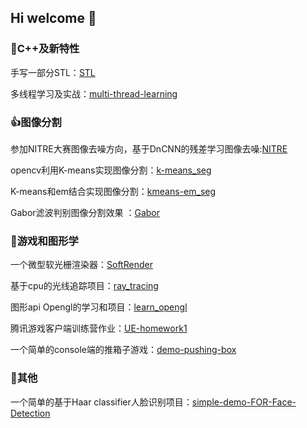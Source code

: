## Hi welcome 👋

### 🌈C++及新特性
手写一部分STL：[STL](https://github.com/CookLight/STL)

多线程学习及实战：[multi-thread-learning](https://github.com/CookLight/multi-thread-learning)

### 👍图像分割

参加NITRE大赛图像去噪方向，基于DnCNN的残差学习图像去噪:[NITRE](https://github.com/CookLight/NITRE)

opencv利用K-means实现图像分割：[k-means_seg](https://github.com/CookLight/k-means_seg)

K-means和em结合实现图像分割：[kmeans-em_seg](https://github.com/CookLight/kmean-em_seg)

Gabor滤波判别图像分割效果 ：[Gabor](https://github.com/CookLight/Gabor)

### 🍁游戏和图形学

一个微型软光栅渲染器：[SoftRender](https://github.com/CookLight/SoftRenderer)

基于cpu的光线追踪项目：[ray_tracing](https://github.com/CookLight/Ray_tracing)

图形api Opengl的学习和项目：[learn_opengl](https://github.com/CookLight/learn_opengl)

腾讯游戏客户端训练营作业：[UE-homework1](https://github.com/CookLight/UE-homework1)

一个简单的console端的推箱子游戏：[demo-pushing-box](https://github.com/CookLight/demo-pushing-box)

### 🌱其他


一个简单的基于Haar classifier人脸识别项目：[simple-demo-FOR-Face-Detection](https://github.com/CookLight/simple-demo-FOR-Face-Detection)





<!--
**Abelabc/Abelabc** is a ✨ _special_ ✨ repository because its `README.md` (this file) appears on your GitHub profile.

Here are some ideas to get you started:

- 🔭 I’m currently working on ...
- 🌱 I’m currently learning ...
- 👯 I’m looking to collaborate on ...
- 🤔 I’m looking for help with ...
- 💬 Ask me about ...
- 📫 How to reach me: ...
- 😄 Pronouns: ...
- ⚡ Fun fact: ...
-->
